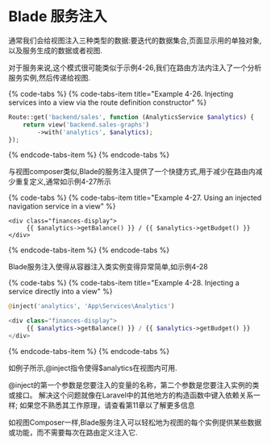 # Blade 服务注入

通常我们会给视图注入三种类型的数据:要迭代的数据集合,页面显示用的单独对象,以及服务生成的数据或者视图.

对于服务来说,这个模式很可能类似于示例4-26,我们在路由方法内注入了一个分析服务实例,然后传递给视图.

{% code-tabs %}
{% code-tabs-item title="Example 4-26. Injecting services into a view via the route definition constructor" %}
```php
Route::get('backend/sales', function (AnalyticsService $analytics) { 
    return view('backend.sales-graphs')
        ->with('analytics', $analytics);
});
```
{% endcode-tabs-item %}
{% endcode-tabs %}

与视图composer类似,Blade的服务注入提供了一个快捷方式,用于减少在路由内减少重复定义,通常如示例4-27所示

{% code-tabs %}
{% code-tabs-item title="Example 4-27. Using an injected navigation service in a view" %}
```text
<div class="finances-display">
     {{ $analytics->getBalance() }} / {{ $analytics->getBudget() }}
</div>
```
{% endcode-tabs-item %}
{% endcode-tabs %}

Blade服务注入使得从容器注入类实例变得异常简单,如示例4-28

{% code-tabs %}
{% code-tabs-item title="Example 4-28. Injecting a service directly into a view" %}
```php
@inject('analytics', 'App\Services\Analytics')

<div class="finances-display">
     {{ $analytics->getBalance() }} / {{ $analytics->getBudget() }}
</div>
```
{% endcode-tabs-item %}
{% endcode-tabs %}

如例子所示,@inject指令使得$analytics在视图内可用.

@inject的第一个参数是您要注入的变量的名称，第二个参数是您要注入实例的类或接口。 解决这个问题就像在Laravel中的其他地方的构造函数中键入依赖关系一样; 如果您不熟悉其工作原理，请查看第11章以了解更多信息

如视图Composer一样,Blade服务注入可以轻松地为视图的每个实例提供某些数据或功能，而不需要每次在路由定义注入它.

